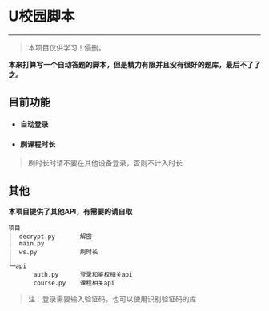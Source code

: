 # U校园脚本
---

> 本项目仅供学习！侵删。

**本来打算写一个自动答题的脚本，但是精力有限并且没有很好的题库，最后不了了之。**

## 目前功能
- #### 自动登录
- #### 刷课程时长

> 刷时长时请不要在其他设备登录，否则不计入时长

## 其他
**本项目提供了其他API，有需要的请自取**
```
项目
│  decrypt.py       解密
│  main.py
│  ws.py            刷时长
│
└─api
       auth.py      登录和鉴权相关api
       course.py    课程相关api
```
> 注：登录需要输入验证码，也可以使用识别验证码的库
